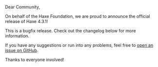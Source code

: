 Dear Community,

On behalf of the Haxe Foundation, we are proud to announce the official release of Haxe 4.3.1!

This is a bugfix release. Check out the changelog below for more information.

If you have any suggestions or run into any problems, feel free to [open an issue on GitHub](https://github.com/HaxeFoundation/haxe/issues).

Thanks to everyone involved!
